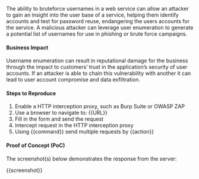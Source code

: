 The ability to bruteforce usernames in a web service can allow an attacker to gain an insight into the user base of a service, helping them identify accounts and test for password reuse, endangering the users accounts for the service. A malicious attacker can leverage user enumeration to generate a potential list of usernames for use in phishing or brute force campaigns.

#### Business Impact

Username enumeration can result in reputational damage for the business through the impact to customers’ trust in the application’s security of user accounts. If an attacker is able to chain this vulnerability with another it can lead to user account compromise and data exfiltration.

#### Steps to Reproduce

1. Enable a HTTP interception proxy, such as Burp Suite or OWASP ZAP
1. Use a browser to navigate to: {{URL}}
1. Fill in the form and send the request
1. Intercept request in the HTTP interception proxy
1. Using {{command}} send multiple requests by {{action}}

#### Proof of Concept (PoC)

The screenshot(s) below demonstrates the response from the server:

{{screenshot}}
